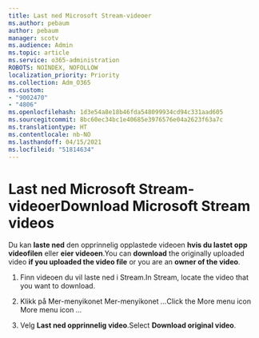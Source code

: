 ```yaml
---
title: Last ned Microsoft Stream-videoer
ms.author: pebaum
author: pebaum
manager: scotv
ms.audience: Admin
ms.topic: article
ms.service: o365-administration
ROBOTS: NOINDEX, NOFOLLOW
localization_priority: Priority
ms.collection: Adm_O365
ms.custom:
- "9002470"
- "4806"
ms.openlocfilehash: 1d3e54a8e18b46fda548099934cd94c331aad605
ms.sourcegitcommit: 8bc60ec34bc1e40685e3976576e04a2623f63a7c
ms.translationtype: HT
ms.contentlocale: nb-NO
ms.lasthandoff: 04/15/2021
ms.locfileid: "51814634"
---
```

# <a name="download-microsoft-stream-videos"></a><span data-ttu-id="9702f-102">Last ned Microsoft Stream-videoer</span><span class="sxs-lookup"><span data-stu-id="9702f-102">Download Microsoft Stream videos</span></span>

<span data-ttu-id="9702f-103">Du kan **laste ned** den opprinnelig opplastede videoen **hvis du lastet opp videofilen** eller **eier videoen**.</span><span class="sxs-lookup"><span data-stu-id="9702f-103">You can **download** the originally uploaded video **if you uploaded the video file** or you are an **owner of the video**.</span></span>

1. <span data-ttu-id="9702f-104">Finn videoen du vil laste ned i Stream.</span><span class="sxs-lookup"><span data-stu-id="9702f-104">In Stream, locate the video that you want to download.</span></span>

2. <span data-ttu-id="9702f-105">Klikk på Mer-menyikonet Mer-menyikonet *…*</span><span class="sxs-lookup"><span data-stu-id="9702f-105">Click the More menu icon More menu icon *...*</span></span>

3. <span data-ttu-id="9702f-106">Velg **Last ned opprinnelig video**.</span><span class="sxs-lookup"><span data-stu-id="9702f-106">Select **Download original video**.</span></span>
